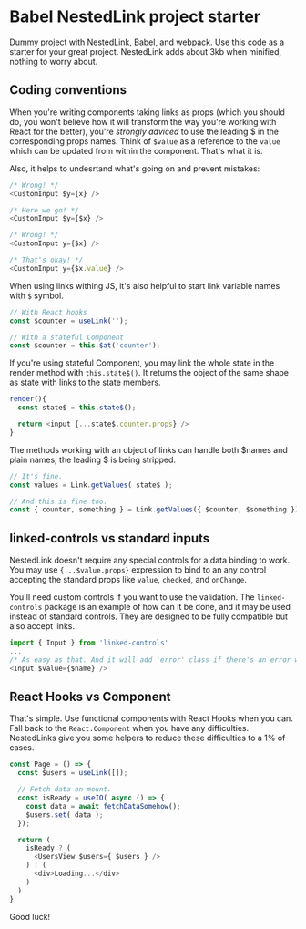 # Babel NestedLink project starter

Dummy project with NestedLink, Babel, and webpack.
Use this code as a starter for your great project.
NestedLink adds about 3kb when minified, nothing to worry about.

## Coding conventions

When you're writing components taking links as props (which you should do, you won't believe how
it will transform the way you're working with React for the better),
you're _strongly adviced_ to use the leading $ in the corresponding props names. Think of `$value` as a reference to the `value` which can be updated from within the component. That's what it is.

Also, it helps to undesrtand what's going on and prevent mistakes:

```javascript
/* Wrong! */
<CustomInput $y={x} />

/* Here we go! */
<CustomInput $y={$x} />

/* Wrong! */
<CustomInput y={$x} />

/* That's okay! */
<CustomInput y={$x.value} />
```

When using links withing JS, it's also helpful to start link variable names
with `$` symbol.

```javascript
// With React hooks
const $counter = useLink('');

// With a stateful Component
const $counter = this.$at('counter');
```

If you're using stateful Component, you may link the whole state in the render method with `this.state$()`. It returns the object of the same shape as state with links to the state members.

```javascript
render(){
  const state$ = this.state$();

  return <input {...state$.counter.props} />
}
```

The methods working with an object of links can handle both $names and plain names, the leading $ is being stripped.

```javascript
// It's fine.
const values = Link.getValues( state$ );

// And this is fine too.
const { counter, something } = Link.getValues({ $counter, $something });
```

## linked-controls vs standard inputs

NestedLink doesn't require any special controls for a data binding to work. You may use `{...$value.props}` expression to bind to an any control accepting the standard props like `value`, `checked`, and `onChange`.

You'll need custom controls if you want to use the validation.
The `linked-controls` package is an example of how can it be done, and it may be used instead of standard controls. They are designed to be fully compatible but also accept links.

```javascript
import { Input } from 'linked-controls'
...
/* As easy as that. And it will add 'error' class if there's an error within a link */
<Input $value={$name} />
```

## React Hooks vs Component

That's simple. Use functional components with React Hooks when you can. Fall back to the 
`React.Component` when you have any difficulties. NestedLinks give you some helpers to reduce these difficulties to a 1% of cases.

```javascript
const Page = () => {
  const $users = useLink([]);

  // Fetch data on mount.
  const isReady = useIO( async () => {
    const data = await fetchDataSomehow();
    $users.set( data );
  });

  return (
    isReady ? (
      <UsersView $users={ $users } />
    ) : (
      <div>Loading...</div>
    )
  )
}
```

Good luck!